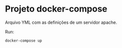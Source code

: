 # Projeto docker-compose
Arquivo YML com as definições de um servidor apache.

Run:

```
docker-compose up
```